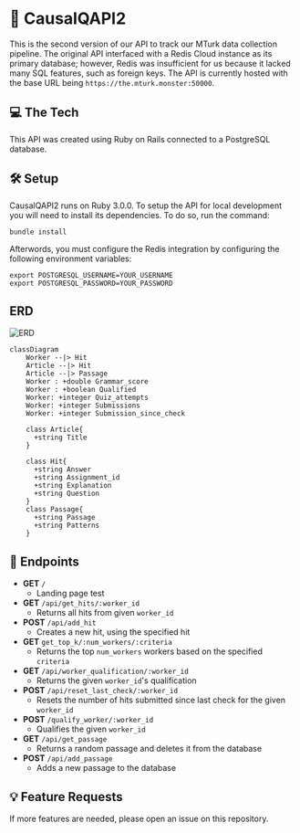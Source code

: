 # 🐥 CausalQAPI2
This is the second version of our API to track our MTurk data collection pipeline. The original API interfaced with a Redis Cloud instance as its primary database; however, Redis was insufficient for us because it lacked many SQL features, such as foreign keys. The API is currently hosted with the base URL being `https://the.mturk.monster:50000`. 

## 💻 The Tech
This API was created using Ruby on Rails connected to a PostgreSQL database. 

## 🛠 Setup
CausalQAPI2 runs on Ruby 3.0.0. To setup the API for local development you will need to install its dependencies. To do so, run the command:
```
bundle install
```

Afterwords, you must configure the Redis integration by configuring the following environment variables:
```
export POSTGRESQL_USERNAME=YOUR_USERNAME
export POSTGRESQL_PASSWORD=YOUR_PASSWORD
```

## ERD
![ERD](https://i.imgur.com/sBC5Btc.png)


```mermaid
classDiagram
    Worker --|> Hit
    Article --|> Hit
    Article --|> Passage
    Worker : +double Grammar_score
    Worker : +boolean Qualified
    Worker: +integer Quiz_attempts
    Worker: +integer Submissions
    Worker: +integer Submission_since_check

    class Article{
      +string Title
    }

    class Hit{
      +string Answer
      +string Assignment_id
      +string Explanation
      +string Question
    }
    class Passage{
      +string Passage
      +string Patterns
    }
```


## 📍 Endpoints
- **GET** `/`
  - Landing page test
- **GET** `/api/get_hits/:worker_id`
  - Returns all hits from given `worker_id`
- **POST** `/api/add_hit`
  - Creates a new hit, using the specified hit
- **GET** `get_top_k/:num_workers/:criteria`
  - Returns the top `num_workers` workers based on the specified `criteria`
- **GET** `/api/worker_qualification/:worker_id`
  - Returns the given `worker_id`'s qualification
- **POST** `/api/reset_last_check/:worker_id`
  - Resets the number of hits submitted since last check for the given `worker_id`
- **POST** `/qualify_worker/:worker_id`
  - Qualifies the given `worker_id`
- **GET** `/api/get_passage`
  - Returns a random passage and deletes it from the database
- **POST** `/api/add_passage`
  - Adds a new passage to the database

## 💡 Feature Requests
If more features are needed, please open an issue on this repository. 
